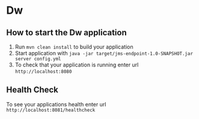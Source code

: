 # Dw

How to start the Dw application
---

1. Run `mvn clean install` to build your application
1. Start application with `java -jar target/jms-endpoint-1.0-SNAPSHOT.jar server config.yml`
1. To check that your application is running enter url `http://localhost:8080`

Health Check
---

To see your applications health enter url `http://localhost:8081/healthcheck`
